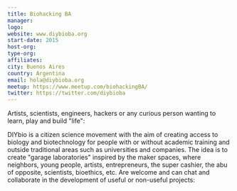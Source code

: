 ```yaml
---
title: Biohacking BA
manager: 
logo: 
website: www.diybioba.org
start-date: 2015
host-org: 
type-org: 
affiliates: 
city: Buenos Aires
country: Argentina
email: hola@diybioba.org
meetup: https://www.meetup.com/biohackingBA/
twitter: https://twitter.com/diybioba
---
```


Artists, scientists, engineers, hackers or any curious person wanting to learn, play and build "life":

DIYbio is a citizen science movement with the aim of creating access to biology and biotechnology for people with or without academic training and outside traditional areas such as universities and companies. The idea is to create "garage laboratories" inspired by the maker spaces, where neighbors, young people, artists, entrepreneurs, the super cashier, the abu of opposite, scientists, bioethics, etc. Are welcome and can chat and collaborate in the development of useful or non-useful projects:
